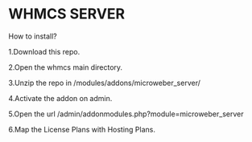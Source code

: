 # WHMCS SERVER

 How to install?
 
 1.Download this repo.
 
 2.Open the whmcs main directory.
 
 3.Unzip the repo in /modules/addons/microweber_server/
 
 4.Activate the addon on admin.
 
 5.Open the url /admin/addonmodules.php?module=microweber_server
 
 6.Map the License Plans with Hosting Plans.
 

